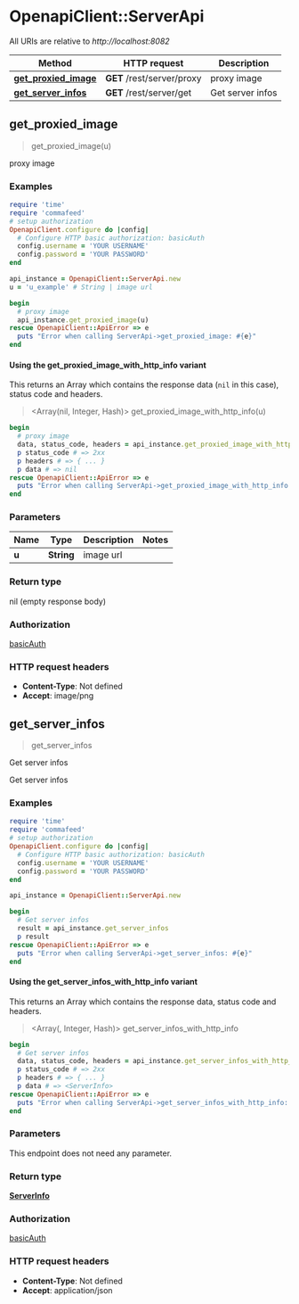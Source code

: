 # OpenapiClient::ServerApi

All URIs are relative to *http://localhost:8082*

| Method | HTTP request | Description |
| ------ | ------------ | ----------- |
| [**get_proxied_image**](ServerApi.md#get_proxied_image) | **GET** /rest/server/proxy | proxy image |
| [**get_server_infos**](ServerApi.md#get_server_infos) | **GET** /rest/server/get | Get server infos |


## get_proxied_image

> get_proxied_image(u)

proxy image

### Examples

```ruby
require 'time'
require 'commafeed'
# setup authorization
OpenapiClient.configure do |config|
  # Configure HTTP basic authorization: basicAuth
  config.username = 'YOUR USERNAME'
  config.password = 'YOUR PASSWORD'
end

api_instance = OpenapiClient::ServerApi.new
u = 'u_example' # String | image url

begin
  # proxy image
  api_instance.get_proxied_image(u)
rescue OpenapiClient::ApiError => e
  puts "Error when calling ServerApi->get_proxied_image: #{e}"
end
```

#### Using the get_proxied_image_with_http_info variant

This returns an Array which contains the response data (`nil` in this case), status code and headers.

> <Array(nil, Integer, Hash)> get_proxied_image_with_http_info(u)

```ruby
begin
  # proxy image
  data, status_code, headers = api_instance.get_proxied_image_with_http_info(u)
  p status_code # => 2xx
  p headers # => { ... }
  p data # => nil
rescue OpenapiClient::ApiError => e
  puts "Error when calling ServerApi->get_proxied_image_with_http_info: #{e}"
end
```

### Parameters

| Name | Type | Description | Notes |
| ---- | ---- | ----------- | ----- |
| **u** | **String** | image url |  |

### Return type

nil (empty response body)

### Authorization

[basicAuth](../README.md#basicAuth)

### HTTP request headers

- **Content-Type**: Not defined
- **Accept**: image/png


## get_server_infos

> <ServerInfo> get_server_infos

Get server infos

Get server infos

### Examples

```ruby
require 'time'
require 'commafeed'
# setup authorization
OpenapiClient.configure do |config|
  # Configure HTTP basic authorization: basicAuth
  config.username = 'YOUR USERNAME'
  config.password = 'YOUR PASSWORD'
end

api_instance = OpenapiClient::ServerApi.new

begin
  # Get server infos
  result = api_instance.get_server_infos
  p result
rescue OpenapiClient::ApiError => e
  puts "Error when calling ServerApi->get_server_infos: #{e}"
end
```

#### Using the get_server_infos_with_http_info variant

This returns an Array which contains the response data, status code and headers.

> <Array(<ServerInfo>, Integer, Hash)> get_server_infos_with_http_info

```ruby
begin
  # Get server infos
  data, status_code, headers = api_instance.get_server_infos_with_http_info
  p status_code # => 2xx
  p headers # => { ... }
  p data # => <ServerInfo>
rescue OpenapiClient::ApiError => e
  puts "Error when calling ServerApi->get_server_infos_with_http_info: #{e}"
end
```

### Parameters

This endpoint does not need any parameter.

### Return type

[**ServerInfo**](ServerInfo.md)

### Authorization

[basicAuth](../README.md#basicAuth)

### HTTP request headers

- **Content-Type**: Not defined
- **Accept**: application/json

